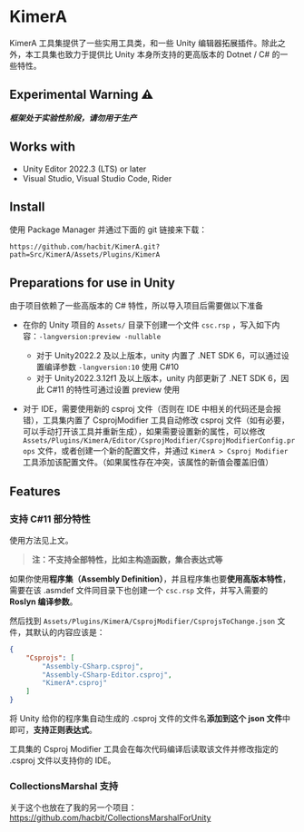 # KimerA

KimerA 工具集提供了一些实用工具类，和一些 Unity 编辑器拓展插件。除此之外，本工具集也致力于提供比 Unity 本身所支持的更高版本的 Dotnet / C# 的一些特性。



## Experimental Warning :warning:

***框架处于实验性阶段，请勿用于生产***



## Works with

-   Unity Editor 2022.3 (LTS) or later
-   Visual Studio, Visual Studio Code, Rider



## Install

使用 Package Manager 并通过下面的 git 链接来下载：

```
https://github.com/hacbit/KimerA.git?path=Src/KimerA/Assets/Plugins/KimerA
```



## Preparations for use in Unity

由于项目依赖了一些高版本的 C# 特性，所以导入项目后需要做以下准备

-   在你的 Unity 项目的 `Assets/` 目录下创建一个文件 `csc.rsp` ，写入如下内容：`-langversion:preview -nullable` 
    -   对于 Unity2022.2 及以上版本，unity 内置了 .NET SDK 6，可以通过设置编译参数 `-langversion:10` 使用 C#10
    -   对于 Unity2022.3.12f1 及以上版本，unity 内部更新了 .NET SDK 6，因此 C#11 的特性可通过设置 preview 使用

-   对于 IDE，需要使用新的 csproj 文件（否则在 IDE 中相关的代码还是会报错），工具集内置了 CsprojModifier 工具自动修改 csproj 文件（如有必要，可以手动打开该工具并重新生成），如果需要设置新的属性，可以修改 `Assets/Plugins/KimerA/Editor/CsprojModifier/CsprojModifierConfig.props` 文件，或者创建一个新的配置文件，并通过 `KimerA > Csproj Modifier` 工具添加该配置文件。（如果属性存在冲突，该属性的新值会覆盖旧值）



## Features

### 支持 C#11 部分特性

使用方法见上文。

>   **注：不支持全部特性，比如主构造函数，集合表达式等**

如果你使用**程序集（Assembly Definition）**，并且程序集也要**使用高版本特性**，需要在该 .asmdef 文件同目录下也创建一个 `csc.rsp` 文件，并写入需要的 **Roslyn 编译参数**。

然后找到 `Assets/Plugins/KimerA/CsprojModifier/CsprojsToChange.json` 文件，其默认的内容应该是：

```json
{
    "Csprojs": [
        "Assembly-CSharp.csproj",
        "Assembly-CSharp-Editor.csproj",
        "KimerA*.csproj"
    ]
}
```

将 Unity 给你的程序集自动生成的 .csproj 文件的文件名**添加到这个 json 文件**中即可，**支持正则表达式**。

工具集的 Csproj Modifier 工具会在每次代码编译后读取该文件并修改指定的 .csproj 文件以支持你的 IDE。

###  CollectionsMarshal 支持

关于这个也放在了我的另一个项目：https://github.com/hacbit/CollectionsMarshalForUnity
